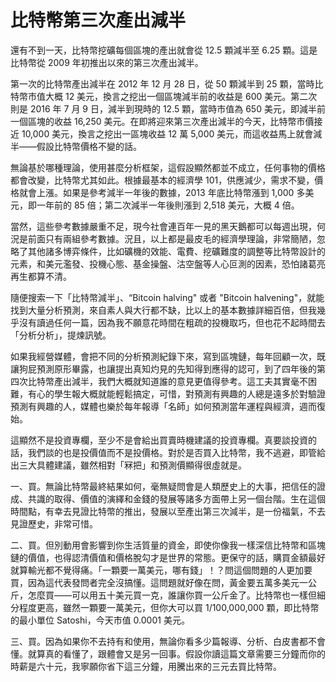 # 比特幣第三次產出減半

還有不到一天，比特幣挖礦每個區塊的產出就會從 12.5 顆減半至 6.25 顆。這是比特幣從 2009 年初推出以來的第三次產出減半。

第一次的比特幣產出減半在 2012 年 12 月 28 日，從 50 顆減半到 25 顆，當時比特幣市值大概 12 美元，換言之挖出一個區塊減半前的收益是 600 美元。第二次則是 2016 年 7 月 9 日，減半到現時的 12.5 顆，當時市值為 650 美元，即減半前一個區塊的收益 16,250 美元。在即將迎來第三次產出減半的今天，比特幣市價接近 10,000 美元，換言之挖出一區塊收益 12 萬 5,000 美元，而這收益馬上就會減半——假設比特幣價格不變的話。

無論基於哪種理論，使用甚麼分析框架，這假設顯然都並不成立，任何事物的價格都會改變，比特幣尤其如此。根據最基本的經濟學 101，供應減少，需求不變，價格就會上漲。如果是參考減半一年後的數據，2013 年底比特幣漲到 1,000 多美元，即一年前的 85 倍；第二次減半一年後則漲到 2,518 美元，大概 4 倍。

當然，這些參考數據嚴重不足，現今社會連百年一見的黑天鵝都可以每週出現，何況是前面只有兩組參考數據。況且，以上都是最皮毛的經濟學理論，非常簡陋，忽略了其他諸多博弈條件，比如礦機的效能、電費、挖礦難度的調整等比特幣設計的元素，和美元濫發、投機心態、基金操盤、沽空盤等人心叵測的因素，恐怕諸葛亮再生都算不清。

隨便搜索一下「比特幣減半」、“Bitcoin halving" 或者 "Bitcoin halvening"，就能找到大量分析預測，來自素人與大行都不缺，比以上的基本數據詳細百倍，但我幾乎沒有讀過任何一篇，因為我不願意花時間在粗疏的投機取巧，但也花不起時間去「分析分析」，提煉訊號。

如果我經營媒體，會把不同的分析預測紀錄下來，寫到區塊鏈，每年回顧一次，既讓狗屁預測原形畢露，也讓提出真知灼見的先知得到應得的認可，到了四年後的第四次比特幣產出減半，我們大概就知道誰的意見更值得參考。這工夫其實毫不困難，有心的學生報大概就能輕鬆搞定，可惜，對預測有興趣的人總是遠多於對驗證預測有興趣的人，媒體也樂於每年報導「名師」如何預測當年運程與經濟，週而復始。

這顯然不是投資專欄，至少不是會給出買賣時機建議的投資專欄。真要談投資的話，我們談的也是投價值而不是投價格。對於是否買入比特幣，我不逃避，即管給出三大具體建議，雖然相對「冧把」和預測價顯得很虛就是。

一、買。無論比特幣最終結果如何，毫無疑問會是人類歷史上的大事，把信任的證成、共識的取得、價值的演繹和金錢的發展等諸多方面帶上另一個台階。生在這個時間點，有幸去見證比特幣的推出，發展以至產出第三次減半，是一份福氣，不去見證歷史，非常可惜。

二、買。但別動用會影響到你生活質量的資金，即使你像我一樣深信比特幣和區塊鏈的價值，也得認清價值和價格脫勾才是世界的常態。更保守的話，購買金額最好就算輸光都不覺得痛。「一顆要一萬美元，哪有錢」！？問這個問題的人更加要買，因為這代表發問者完全沒搞懂。這問題就好像在問，黃金要五萬多美元一公斤，怎麼買——可以用五十美元買一克，誰讓你買一公斤金了。比特幣也一樣但細分程度更高，雖然一顆要一萬美元，但你大可以買 1/100,000,000 顆，即比特幣的最小單位 Satoshi，今天市值 0.0001 美元。

三、買。因為如果你不去持有和使用，無論你看多少篇報導、分析、白皮書都不會懂。就算真的看懂了，跟體會又是另一回事。假設你讀這篇文章需要三分鐘而你的時薪是六十元，我寧願你省下這三分鐘，用騰出來的三元去買比特幣。



